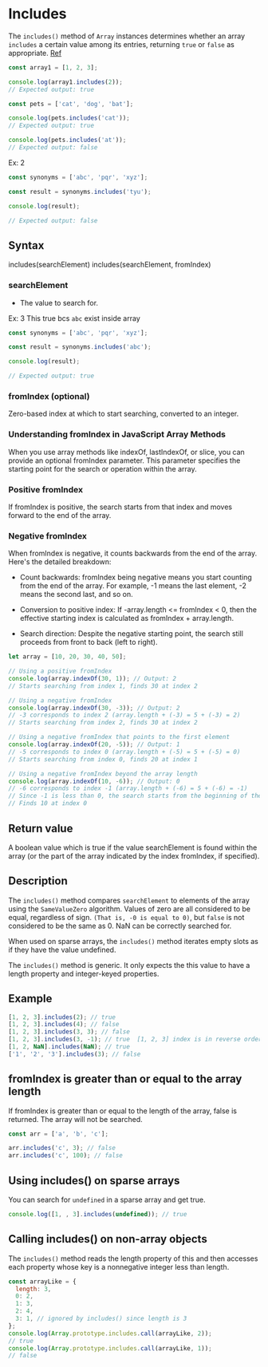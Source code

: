 # Includes

The `includes()` method of `Array` instances determines whether an array `includes` a certain value among its entries,
returning `true` or `false` as appropriate.
[Ref](https://developer.mozilla.org/en-US/docs/Web/JavaScript/Reference/Global_Objects/Array/includes)

```jsx
const array1 = [1, 2, 3];

console.log(array1.includes(2));
// Expected output: true

const pets = ['cat', 'dog', 'bat'];

console.log(pets.includes('cat'));
// Expected output: true

console.log(pets.includes('at'));
// Expected output: false
```

Ex: 2

```js
const synonyms = ['abc', 'pqr', 'xyz'];

const result = synonyms.includes('tyu');

console.log(result);

// Expected output: false
```

## Syntax

includes(searchElement)
includes(searchElement, fromIndex)

### searchElement

- The value to search for.

Ex: 3
This true bcs `abc` exist inside array

```js
const synonyms = ['abc', 'pqr', 'xyz'];

const result = synonyms.includes('abc');

console.log(result);

// Expected output: true
```

### fromIndex (optional)

Zero-based index at which to start searching, converted to an integer.

### Understanding fromIndex in JavaScript Array Methods

When you use array methods like indexOf, lastIndexOf, or slice, you can provide an optional fromIndex parameter. This parameter specifies the starting point for the search or operation within the array.

### Positive fromIndex

If fromIndex is positive, the search starts from that index and moves forward to the end of the array.

### Negative fromIndex

When fromIndex is negative, it counts backwards from the end of the array. Here's the detailed breakdown:

- Count backwards: fromIndex being negative means you start counting from the end of the array. For example, -1 means the last element, -2 means the second last, and so on.

- Conversion to positive index: If -array.length <= fromIndex < 0, then the effective starting index is calculated as fromIndex + array.length.

- Search direction: Despite the negative starting point, the search still proceeds from front to back (left to right).

```js
let array = [10, 20, 30, 40, 50];

// Using a positive fromIndex
console.log(array.indexOf(30, 1)); // Output: 2
// Starts searching from index 1, finds 30 at index 2

// Using a negative fromIndex
console.log(array.indexOf(30, -3)); // Output: 2
// -3 corresponds to index 2 (array.length + (-3) = 5 + (-3) = 2)
// Starts searching from index 2, finds 30 at index 2

// Using a negative fromIndex that points to the first element
console.log(array.indexOf(20, -5)); // Output: 1
// -5 corresponds to index 0 (array.length + (-5) = 5 + (-5) = 0)
// Starts searching from index 0, finds 20 at index 1

// Using a negative fromIndex beyond the array length
console.log(array.indexOf(10, -6)); // Output: 0
// -6 corresponds to index -1 (array.length + (-6) = 5 + (-6) = -1)
// Since -1 is less than 0, the search starts from the beginning of the array
// Finds 10 at index 0
```

## Return value

A boolean value which is true if the value searchElement is found within the array (or the part of the array indicated by the index fromIndex, if specified).

## Description

The `includes()` method compares `searchElement` to elements of the array using the `SameValueZero` algorithm. Values of zero are all considered to be equal, regardless of sign. `(That is, -0 is equal to 0)`, but `false` is not considered to be the same as 0. NaN can be correctly searched for.

When used on sparse arrays, the `includes()` method iterates empty slots as if they have the value undefined.

The `includes()` method is generic. It only expects the this value to have a length property and integer-keyed properties.

## Example

```js
[1, 2, 3].includes(2); // true
[1, 2, 3].includes(4); // false
[1, 2, 3].includes(3, 3); // false
[1, 2, 3].includes(3, -1); // true  [1, 2, 3] index is in reverse order -3, -3,-1
[1, 2, NaN].includes(NaN); // true
['1', '2', '3'].includes(3); // false
```

## fromIndex is greater than or equal to the array length

If fromIndex is greater than or equal to the length of the array, false is returned. The array will not be searched.

```jsx
const arr = ['a', 'b', 'c'];

arr.includes('c', 3); // false
arr.includes('c', 100); // false
```

## Using includes() on sparse arrays

You can search for `undefined` in a sparse array and get true.

```js
console.log([1, , 3].includes(undefined)); // true
```

## Calling includes() on non-array objects

The `includes()` method reads the length property of this and then accesses each property whose key is a nonnegative integer less than length.

```js
const arrayLike = {
  length: 3,
  0: 2,
  1: 3,
  2: 4,
  3: 1, // ignored by includes() since length is 3
};
console.log(Array.prototype.includes.call(arrayLike, 2));
// true
console.log(Array.prototype.includes.call(arrayLike, 1));
// false
```
